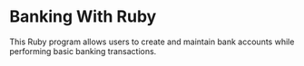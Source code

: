 # Banking With Ruby 

This Ruby program allows users to create and maintain bank accounts while performing basic banking transactions.
